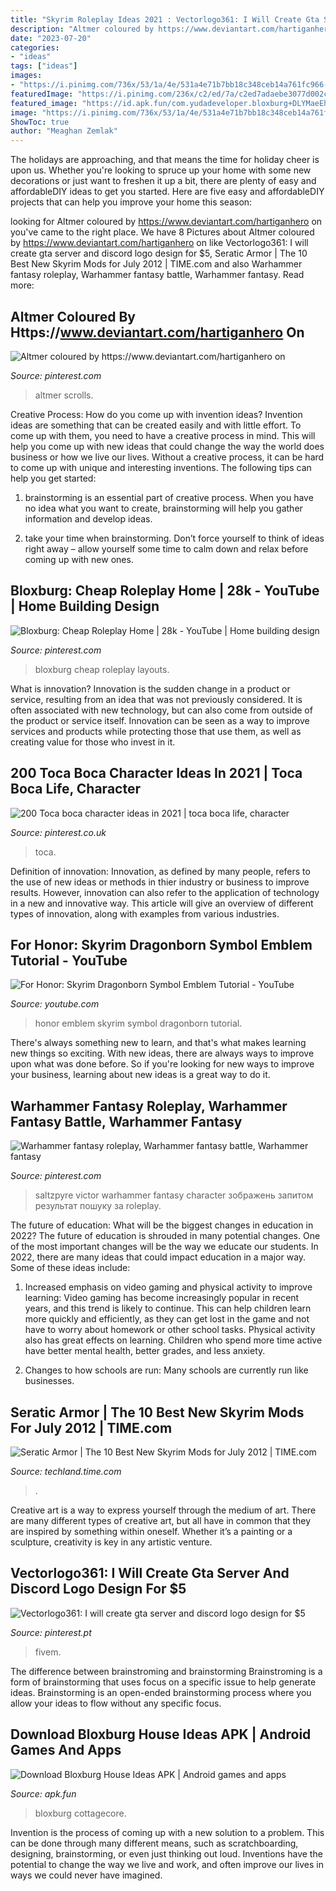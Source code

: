 ```yaml
---
title: "Skyrim Roleplay Ideas 2021 : Vectorlogo361: I Will Create Gta Server And Discord Logo Design For $5"
description: "Altmer coloured by https://www.deviantart.com/hartiganhero on"
date: "2023-07-20"
categories:
- "ideas"
tags: ["ideas"]
images:
- "https://i.pinimg.com/736x/53/1a/4e/531a4e71b7bb18c348ceb14a761fc966--warhammer-fantasy.jpg"
featuredImage: "https://i.pinimg.com/236x/c2/ed/7a/c2ed7adaebe3077d002c3027651a4946.jpg"
featured_image: "https://id.apk.fun/com.yudadeveloper.bloxburg+DLYMaeEhDY.png"
image: "https://i.pinimg.com/736x/53/1a/4e/531a4e71b7bb18c348ceb14a761fc966--warhammer-fantasy.jpg"
ShowToc: true
author: "Meaghan Zemlak"
---
```



The holidays are approaching, and that means the time for holiday cheer is upon us. Whether you're looking to spruce up your home with some new decorations or just want to freshen it up a bit, there are plenty of easy and affordableDIY ideas to get you started. Here are five easy and affordableDIY projects that can help you improve your home this season: 

	

		
looking for Altmer coloured by https://www.deviantart.com/hartiganhero on you've came to the right place. We have 8 Pictures about Altmer coloured by https://www.deviantart.com/hartiganhero on like Vectorlogo361: I will create gta server and discord logo design for $5, Seratic Armor | The 10 Best New Skyrim Mods for July 2012 | TIME.com and also Warhammer fantasy roleplay, Warhammer fantasy battle, Warhammer fantasy. Read more:
		
    
## Altmer Coloured By Https://www.deviantart.com/hartiganhero On

<img loading=lazy src="https://i.pinimg.com/736x/d7/20/87/d720874339613748707d79d886b99597.jpg" onerror="this.onerror=null;this.src='https://tse2.mm.bing.net/th?id=OIP.PBejjvw3730kTvXwaS9RTQHaKM&amp;pid=15.1';" alt="Altmer coloured by https://www.deviantart.com/hartiganhero on">

_Source: pinterest.com_

>altmer scrolls. 

	

Creative Process: How do you come up with invention ideas?
Invention ideas are something that can be created easily and with little effort. To come up with them, you need to have a creative process in mind. This will help you come up with new ideas that could change the way the world does business or how we live our lives. Without a creative process, it can be hard to come up with unique and interesting inventions. The following tips can help you get started:
1. brainstorming is an essential part of creative process. When you have no idea what you want to create, brainstorming will help you gather information and develop ideas.

2. take your time when brainstorming. Don’t force yourself to think of ideas right away – allow yourself some time to calm down and relax before coming up with new ones.


    
## Bloxburg: Cheap Roleplay Home | 28k - YouTube | Home Building Design

<img loading=lazy src="https://i.pinimg.com/736x/fd/d1/18/fdd118fbfb4741ce9e0b688917bc624a.jpg" onerror="this.onerror=null;this.src='https://tse4.mm.bing.net/th?id=OIP.PfwP4Q1VVQPmVEuAL8vRJAHaFj&amp;pid=15.1';" alt="Bloxburg: Cheap Roleplay Home | 28k - YouTube | Home building design">

_Source: pinterest.com_

>bloxburg cheap roleplay layouts. 

	

What is innovation?
Innovation is the sudden change in a product or service, resulting from an idea that was not previously considered. It is often associated with new technology, but can also come from outside of the product or service itself. Innovation can be seen as a way to improve services and products while protecting those that use them, as well as creating value for those who invest in it.

    
## 200 Toca Boca Character Ideas In 2021 | Toca Boca Life, Character

<img loading=lazy src="https://i.pinimg.com/236x/c2/ed/7a/c2ed7adaebe3077d002c3027651a4946.jpg" onerror="this.onerror=null;this.src='https://tse3.mm.bing.net/th?id=OIP.4PYebiJG5Q-M_V8vWmahWQAAAA&amp;pid=15.1';" alt="200 Toca boca character ideas in 2021 | toca boca life, character">

_Source: pinterest.co.uk_

>toca. 

	

Definition of innovation:
Innovation, as defined by many people, refers to the use of new ideas or methods in thier industry or business to improve results. However, innovation can also refer to the application of technology in a new and innovative way. This article will give an overview of different types of innovation, along with examples from various industries.

    
## For Honor: Skyrim Dragonborn Symbol Emblem Tutorial - YouTube

<img loading=lazy src="https://i.ytimg.com/vi/N70IRVnkF7M/maxresdefault.jpg" onerror="this.onerror=null;this.src='https://tse3.mm.bing.net/th?id=OIP.3VOkaEADWEOnF9C0HLd7QgHaEK&amp;pid=15.1';" alt="For Honor: Skyrim Dragonborn Symbol Emblem Tutorial - YouTube">

_Source: youtube.com_

>honor emblem skyrim symbol dragonborn tutorial. 

	

There's always something new to learn, and that's what makes learning new things so exciting. With new ideas, there are always ways to improve upon what was done before. So if you're looking for new ways to improve your business, learning about new ideas is a great way to do it.

    
## Warhammer Fantasy Roleplay, Warhammer Fantasy Battle, Warhammer Fantasy

<img loading=lazy src="https://i.pinimg.com/736x/53/1a/4e/531a4e71b7bb18c348ceb14a761fc966--warhammer-fantasy.jpg" onerror="this.onerror=null;this.src='https://tse3.mm.bing.net/th?id=OIP.9g8JsFMFBo-C6j4HKS_EHAHaNn&amp;pid=15.1';" alt="Warhammer fantasy roleplay, Warhammer fantasy battle, Warhammer fantasy">

_Source: pinterest.com_

>saltzpyre victor warhammer fantasy character зображень запитом результат пошуку за roleplay. 

	

The future of education: What will be the biggest changes in education in 2022?
The future of education is shrouded in many potential changes. One of the most important changes will be the way we educate our students. In 2022, there are many ideas that could impact education in a major way. Some of these ideas include: 
1) Increased emphasis on video gaming and physical activity to improve learning: Video gaming has become increasingly popular in recent years, and this trend is likely to continue. This can help children learn more quickly and efficiently, as they can get lost in the game and not have to worry about homework or other school tasks. Physical activity also has great effects on learning. Children who spend more time active have better mental health, better grades, and less anxiety. 

2) Changes to how schools are run: Many schools are currently run like businesses.

    
## Seratic Armor | The 10 Best New Skyrim Mods For July 2012 | TIME.com

<img loading=lazy src="https://techland.time.com/wp-content/uploads/sites/15/2012/08/skyrim-seratic-armor.jpg?w=600" onerror="this.onerror=null;this.src='https://tse1.mm.bing.net/th?id=OIP.OBVG4VBECwHkk_zgEHEkwwHaE8&amp;pid=15.1';" alt="Seratic Armor | The 10 Best New Skyrim Mods for July 2012 | TIME.com">

_Source: techland.time.com_

>. 

	

Creative art is a way to express yourself through the medium of art. There are many different types of creative art, but all have in common that they are inspired by something within oneself. Whether it’s a painting or a sculpture, creativity is key in any artistic venture.

    
## Vectorlogo361: I Will Create Gta Server And Discord Logo Design For $5

<img loading=lazy src="https://i.pinimg.com/736x/46/cb/fb/46cbfbc5019523ea1c0a594d4e43d24b.jpg" onerror="this.onerror=null;this.src='https://tse4.mm.bing.net/th?id=OIP.DA8YcQNPhoUPWIXygEJ7awHaHa&amp;pid=15.1';" alt="Vectorlogo361: I will create gta server and discord logo design for $5">

_Source: pinterest.pt_

>fivem. 

	

The difference between brainstroming and brainstorming
Brainstroming is a form of brainstorming that uses focus on a specific issue to help generate ideas. Brainstorming is an open-ended brainstorming process where you allow your ideas to flow without any specific focus.

    
## Download Bloxburg House Ideas APK | Android Games And Apps

<img loading=lazy src="https://id.apk.fun/com.yudadeveloper.bloxburg+DLYMaeEhDY.png" onerror="this.onerror=null;this.src='https://tse2.mm.bing.net/th?id=OIP.6s-rtDB1sYZDPwGk3VS1HQHaEK&amp;pid=15.1';" alt="Download Bloxburg House Ideas APK | Android games and apps">

_Source: apk.fun_

>bloxburg cottagecore. 

	

Invention is the process of coming up with a new solution to a problem. This can be done through many different means, such as scratchboarding, designing, brainstorming, or even just thinking out loud. Inventions have the potential to change the way we live and work, and often improve our lives in ways we could never have imagined.

